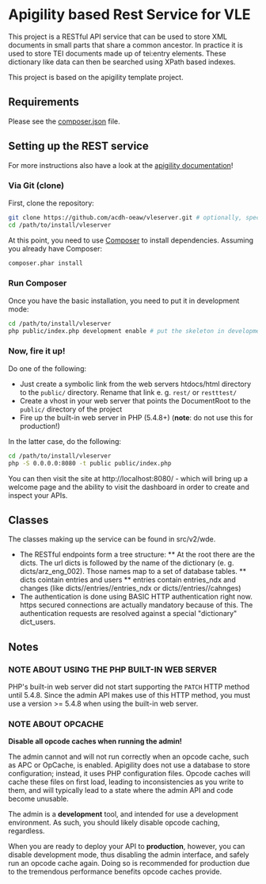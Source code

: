 Apigility based Rest Service for VLE
====================================

This project is a RESTful API service that can be used to store XML documents
in small parts that share a common ancestor. In practice it is used to store
TEI documents made up of tei:entry elements. These dictionary like data can
then be searched using XPath based indexes.

This project is based on the apigility template project.

Requirements
------------
  
Please see the [composer.json](composer.json) file.

Setting up the REST service
---------------------------

For more instructions also have a look at the [apigility documentation](https://apigility.org/documentation)!

### Via Git (clone)

First, clone the repository:

```bash
git clone https://github.com/acdh-oeaw/vleserver.git # optionally, specify the directory in which to clone
cd /path/to/install/vleserver
```

At this point, you need to use [Composer](https://getcomposer.org/) to install
dependencies. Assuming you already have Composer:

```bash
composer.phar install
```

### Run Composer

Once you have the basic installation, you need to put it in development mode:

```bash
cd /path/to/install/vleserver
php public/index.php development enable # put the skeleton in development mode
```

### Now, fire it up!

Do one of the following:

- Just create a symbolic link from the web servers htdocs/html directory to
  the `public/` directory. Rename that link e. g. `rest/` or `restttest/`
- Create a vhost in your web server that points the DocumentRoot to the
  `public/` directory of the project
- Fire up the built-in web server in PHP (5.4.8+) (**note**: do not use this for
  production!)

In the latter case, do the following:

```bash
cd /path/to/install/vleserver
php -S 0.0.0.0:8080 -t public public/index.php
```

You can then visit the site at http://localhost:8080/ - which will bring up a
welcome page and the ability to visit the dashboard in order to create and
inspect your APIs.

Classes
-------

The classes making up the service can be found in src/v2/wde.

* The RESTful endpoints form a tree structure:
** At the root there are the dicts. The url dicts is followed by the name of the
dictionary (e. g. dicts/arz_eng_002). Those names map to a set of database tables.
** dicts cointain entries and users
** entries contain entries_ndx and changes
(like dicts/<name>/entries/<id>/entries_ndx or dicts/<name>/entries/<id>/cahnges)
* The authentication is done using BASIC HTTP authentication right now. https
secured connections are actually mandatory because of this. The authentication
requests are resolved against a special "dictionary" dict_users.

Notes
-----

### NOTE ABOUT USING THE PHP BUILT-IN WEB SERVER

PHP's built-in web server did not start supporting the `PATCH` HTTP method until
5.4.8. Since the admin API makes use of this HTTP method, you must use a version
&gt;= 5.4.8 when using the built-in web server.

### NOTE ABOUT OPCACHE

**Disable all opcode caches when running the admin!**

The admin cannot and will not run correctly when an opcode cache, such as APC or
OpCache, is enabled. Apigility does not use a database to store configuration;
instead, it uses PHP configuration files. Opcode caches will cache these files
on first load, leading to inconsistencies as you write to them, and will
typically lead to a state where the admin API and code become unusable.

The admin is a **development** tool, and intended for use a development
environment. As such, you should likely disable opcode caching, regardless.

When you are ready to deploy your API to **production**, however, you can
disable development mode, thus disabling the admin interface, and safely run an
opcode cache again. Doing so is recommended for production due to the tremendous
performance benefits opcode caches provide.
